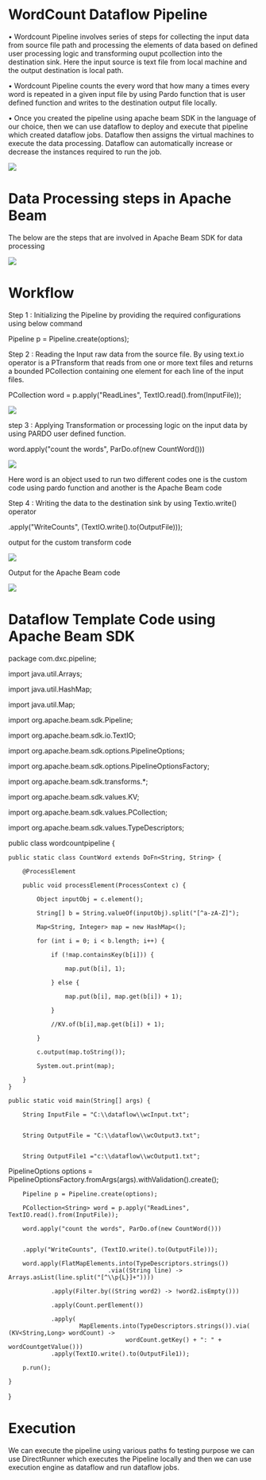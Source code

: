 # WordCount Dataflow Pipeline

•	Wordcount Pipeline involves series of steps for collecting the input data from source file path and processing the elements of data based on defined user processing logic and transforming ouput pcollection into the destination sink. Here the input source is text file from local machine and the output destination is local path.


•	Wordcount Pipeline counts the every word  that how many a times every word is repeated in a given input file 
by using Pardo function that is user defined function and writes to the destination output file locally.


•	Once you created the pipeline using apache beam SDK in the language of our choice, then we can use dataflow to deploy and execute that pipeline which created dataflow jobs. Dataflow then assigns the virtual machines to execute the data processing. Dataflow can automatically increase or decrease the instances required to run the job.

![](./images/wc1.png)

# Data Processing steps in Apache Beam

The below are the steps that are involved in Apache Beam SDK for data processing 

![](./images/wc2.png)

# Workflow 

Step 1 : Initializing the Pipeline by providing the required configurations using below command 

Pipeline p = Pipeline.create(options);

Step 2 : Reading the Input raw data from the source file. By using text.io operator is a PTransform that reads from one or more text files and returns a bounded PCollection containing one element for each line of the input files.

 PCollection<String> word = p.apply("ReadLines", TextIO.read().from(InputFile));

 ![](./images/wc3.png)

step 3 : Applying Transformation or processing logic on the input data by using PARDO user defined function.

 word.apply("count the words", ParDo.of(new CountWord()))

 ![](./images/wc6.png)


Here word is an object used to run two different codes one is the custom code using pardo function and another is the Apache Beam code

Step 4 : Writing the data to the destination sink  by using Textio.write() operator

.apply("WriteCounts", (TextIO.write().to(OutputFile)));

output for the custom transform code

 ![](./images/wc4.png)

Output for the Apache Beam code

 ![](./images/wc5.png)


# Dataflow Template Code using Apache Beam SDK 


package com.dxc.pipeline;

import java.util.Arrays;

import java.util.HashMap;

import java.util.Map;

import org.apache.beam.sdk.Pipeline;

import org.apache.beam.sdk.io.TextIO;

import org.apache.beam.sdk.options.PipelineOptions;

import org.apache.beam.sdk.options.PipelineOptionsFactory;

import org.apache.beam.sdk.transforms.*;

import org.apache.beam.sdk.values.KV;

import org.apache.beam.sdk.values.PCollection;

import org.apache.beam.sdk.values.TypeDescriptors;

public class wordcountpipeline {

    public static class CountWord extends DoFn<String, String> {

        @ProcessElement

        public void processElement(ProcessContext c) {

            Object inputObj = c.element();

            String[] b = String.valueOf(inputObj).split("[^a-zA-Z]");

            Map<String, Integer> map = new HashMap<();

            for (int i = 0; i < b.length; i++) {

                if (!map.containsKey(b[i])) {

                    map.put(b[i], 1);

                } else {

                    map.put(b[i], map.get(b[i]) + 1);

                }

                //KV.of(b[i],map.get(b[i]) + 1);

            }

            c.output(map.toString());

            System.out.print(map);

        }
    }

    public static void main(String[] args) {

        String InputFile = "C:\\dataflow\\wcInput.txt";

    
        String OutputFile = "C:\\dataflow\\wcOutput3.txt";


        String OutputFile1 ="c:\\dataflow\\wcOutput1.txt";

PipelineOptions options = PipelineOptionsFactory.fromArgs(args).withValidation().create();

        Pipeline p = Pipeline.create(options);

        PCollection<String> word = p.apply("ReadLines", TextIO.read().from(InputFile));

        word.apply("count the words", ParDo.of(new CountWord()))


        .apply("WriteCounts", (TextIO.write().to(OutputFile)));

        word.apply(FlatMapElements.into(TypeDescriptors.strings())
                                .via((String line) -> Arrays.asList(line.split("[^\\p{L}]+"))))

                .apply(Filter.by((String word2) -> !word2.isEmpty()))

                .apply(Count.perElement())

                .apply(
                        MapElements.into(TypeDescriptors.strings()).via( (KV<String,Long> wordCount) ->
                                     wordCount.getKey() + ": " + wordCountgetValue()))
                .apply(TextIO.write().to(OutputFile1));

        p.run();

    }

}

# Execution 

We can execute the pipeline using various paths fo testing purpose we can use DirectRunner which executes the Pipeline locally and then we can use execution engine as dataflow and  run dataflow jobs.


